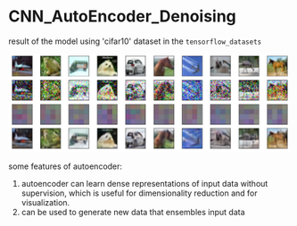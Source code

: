 # CNN_AutoEncoder_Denoising

result of the model using 'cifar10' dataset in the `tensorflow_datasets`

<img src="conv1.jpg">


some features of autoencoder:
1. autoencoder can learn dense representations of input data without supervision, which is useful for dimensionality reduction and for visualization.
2. can be used to generate new data that ensembles input data

